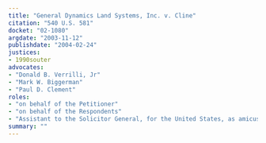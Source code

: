 ```yaml
---
title: "General Dynamics Land Systems, Inc. v. Cline"
citation: "540 U.S. 581"
docket: "02-1080"
argdate: "2003-11-12"
publishdate: "2004-02-24"
justices:
- 1990souter
advocates:
- "Donald B. Verrilli, Jr"
- "Mark W. Biggerman"
- "Paul D. Clement"
roles:
- "on behalf of the Petitioner"
- "on behalf of the Respondents"
- "Assistant to the Solicitor General, for the United States, as amicus curiae, supporting the Respondents"
summary: ""
---
```


